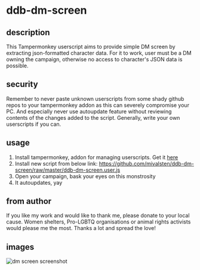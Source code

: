 # ddb-dm-screen

## description

This Tampermonkey userscript aims to provide simple DM screen by extracting json-formatted character data. For it to work, user must be a DM owning the campaign, otherwise no access to character's JSON data is possible.

## security

Remember to never paste unknown userscripts from some shady github repos to your tampermonkey addon as this can severely compromise your PC. And especially never use autoupdate feature without reviewing contents of the changes added to the script. Generally, write your own userscripts if you can.

## usage

1. Install tampermonkey, addon for managing userscripts. Get it [here](https://www.tampermonkey.net/)
2. Install new script from below link: https://github.com/mivalsten/ddb-dm-screen/raw/master/ddb-dm-screen.user.js
3. Open your campaign, bask your eyes on this monstrosity
4. It autoupdates, yay

## from author

If you like my work and would like to thank me, please donate to your local cause. Women shelters, Pro-LGBTQ organisations or animal rights activists would please me the most. Thanks a lot and spread the love!

## images

![dm screen screenshot](https://i.imgur.com/wcgRlhJ.png)
